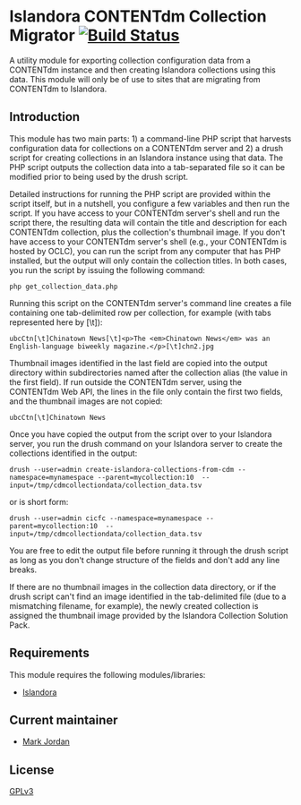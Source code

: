 # Islandora CONTENTdm Collection Migrator [![Build Status](https://travis-ci.org/mjordan/islandora_migrate_cdm_collections.png?branch=7.x)](https://travis-ci.org/mjordan/islandora_migrate_cdm_collections)

A utility module for exporting collection configuration data from a CONTENTdm instance and then creating Islandora collections using this data. This module will only be of use to sites that are migrating from CONTENTdm to Islandora.

## Introduction

This module has two main parts: 1) a command-line PHP script that harvests configuration data for collections on a CONTENTdm server and 2) a drush script for creating collections in an Islandora instance using that data. The PHP script outputs the collection data into a tab-separated file so it can be modified prior to being used by the drush script.

Detailed instructions for running the PHP script are provided within the script itself, but in a nutshell, you configure a few variables and then run the script. If you have access to your CONTENTdm server's shell and run the script there, the resulting data will contain the title and description for each CONTENTdm collection, plus the collection's thumbnail image. If you don't have access to your CONTENTdm server's shell (e.g., your CONTENTdm is hosted by OCLC), you can run the script from any computer that has PHP installed, but the output will only contain the collection titles. In both cases, you run the script by issuing the following command:

```
php get_collection_data.php
```

Running this script on the CONTENTdm server's command line creates a file containing one tab-delimited row per collection, for example (with tabs represented here by [\t]):

```
ubcCtn[\t]Chinatown News[\t]<p>The <em>Chinatown News</em> was an English-language biweekly magazine.</p>[\t]chn2.jpg
```

Thumbnail images identified in the last field are copied into the output directory within subdirectories named after the collection alias (the value in the first field). If run outside the CONTENTdm server, using the CONTENTdm Web API, the lines in the file only contain the first two fields, and the thumbnail images are not copied: 
 
```
ubcCtn[\t]Chinatown News
```

Once you have copied the output from the script over to your Islandora server, you run the drush command on your Islandora server to create the collections identified in the output:

```
drush --user=admin create-islandora-collections-from-cdm --namespace=mynamespace --parent=mycollection:10  --input=/tmp/cdmcollectiondata/collection_data.tsv
```
or is short form:

```
drush --user=admin cicfc --namespace=mynamespace --parent=mycollection:10  --input=/tmp/cdmcollectiondata/collection_data.tsv
```

You are free to edit the output file before running it through the drush script as long as you don't change structure of the fields and don't add any line breaks.

If there are no thumbnail images in the collection data directory, or if the drush script can't find an image identified in the tab-delimited file (due to a mismatching filename, for example), the newly created collection is assigned the thumbnail image provided by the Islandora Collection Solution Pack.

## Requirements

This module requires the following modules/libraries:

* [Islandora](https://github.com/islandora/islandora)

## Current maintainer

* [Mark Jordan](https://github.com/mjordan)

## License

[GPLv3](http://www.gnu.org/licenses/gpl-3.0.txt)
